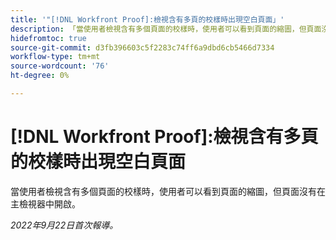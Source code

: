 ```yaml
---
title: '"[!DNL Workfront Proof]:檢視含有多頁的校樣時出現空白頁面」'
description: 「當使用者檢視含有多個頁面的校樣時，使用者可以看到頁面的縮圖，但頁面沒有在主檢視器中開啟。」
hidefromtoc: true
source-git-commit: d3fb396603c5f2283c74ff6a9dbd6cb5466d7334
workflow-type: tm+mt
source-wordcount: '76'
ht-degree: 0%

---
```



# [!DNL Workfront Proof]:檢視含有多頁的校樣時出現空白頁面

當使用者檢視含有多個頁面的校樣時，使用者可以看到頁面的縮圖，但頁面沒有在主檢視器中開啟。

_2022年9月22日首次報導。_

